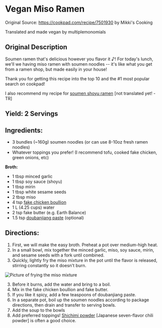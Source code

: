 # Vegan Miso Ramen

Original Source: https://cookpad.com/recipe/7501930 by Mikki's Cooking

Translated and made vegan by multiplemonomials

## Original Description
Soumen ramen that's delicious however you flavor it ♪!  For today's lunch, we'll we having miso ramen with soumen noodles -- it's like what you get from a ramen shop, but made easily in your house!

Thank you for getting this recipe into the top 10 and the #1 most popular search on cookpad!

I also recommend my recipe for [soumen shoyu ramen](https://cookpad.com/recipe/7332766) [not translated yet! -TR]

## Yield: 2 Servings

## Ingredients:

- 3 bundles (~160g) soumen noodles (or can use 8-10oz fresh ramen noodles)
- Whatever toppings you prefer! (I recommend tofu, cooked fake chicken, green onions, etc)

**Broth:**
- 1 tbsp minced garlic
- 1 tbsp soy sauce (shoyu)
- 1 tbsp mirin
- 1 tbsp white sesame seeds
- 2 tbsp miso
- 4 tsp [fake chicken boullion](https://www.amazon.com/Better-Than-Bouillon-Chicken-Certified/dp/B000N7YKQK)
- 1 L (4.25 cups) water
- 2 tsp fake butter (e.g. Earth Balance)
- 1.5 tsp [doubanjiang paste](https://www.amazon.com/Natural-Plus-Green-Doubangjiang-Ingredient/dp/B08TVHRTDP/ref=sr_1_4?keywords=Doubanjiang&qid=1683396318&sr=8-4) (optional)

## Directions:

1. First, we will make the easy broth.  Preheat a pot over medium-high heat.
2. In a small bowl, mix together the minced garlic, miso, soy sauce, mirin, and sesame seeds with a fork until combined.
3. Quickly, lightly fry the miso mixture in the pot until the flavor is released, stirring constantly so it doesn't burn.

![Picture of frying the miso mixture](https://img.cpcdn.com/steps/35646832/m/b51bb7202f62d39c82b43a426a15e278?u=46684425&p=1681200103)

3. Before it burns, add the water and bring to a boil.
4. Mix in the fake chicken boullion and fake butter.
5. If you like it spicy, add a few teaspoons of doubanjiang paste.
6. In a separate pot, boil up the soumen noodles according to package directions, then drain and transfer to serving bowls.
7. Add the soup to the bowls
8. Add preferred toppings!  [Shichimi powder](https://www.amazon.com/cart/smart-wagon?newItems=d6b7f648-b73a-4399-916c-4ed9b437801b,1&ref_=sw_refresh) [Japanese seven-flavor chili powder] is often a good choice.
